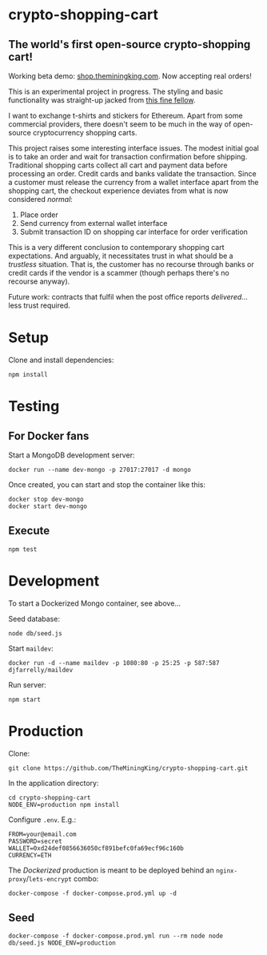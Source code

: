 crypto-shopping-cart
====================

## The world's first open-source crypto-shopping cart!

Working beta demo: [shop.theminingking.com](https://shop.theminingking.com). Now accepting real orders!

This is an experimental project in progress. The styling and basic functionality was straight-up jacked from [this fine fellow](https://github.com/gabrieleromanato/Node.js-Shopping-Cart).

I want to exchange t-shirts and stickers for Ethereum. Apart from some commercial providers, there doesn't seem to be much in the way of open-source cryptocurrency shopping carts. 

This project raises some interesting interface issues. The modest initial goal is to take an order and wait for transaction confirmation before shipping. Traditional shopping carts collect all cart and payment data before processing an order. Credit cards and banks validate the transaction. Since a customer must release the currency from a wallet interface apart from the shopping cart, the checkout experience deviates from what is now considered _normal_:

1. Place order
2. Send currency from external wallet interface
3. Submit transaction ID on shopping car interface for order verification

This is a very different conclusion to contemporary shopping cart expectations. And arguably, it necessitates trust in what should be a _trustless_ situation. That is, the customer has no recourse through banks or credit cards if the vendor is a scammer (though perhaps there's no recourse anyway).

Future work: contracts that fulfil when the post office reports _delivered_... less trust required.

# Setup

Clone and install dependencies:

```
npm install
```

# Testing

## For Docker fans

Start a MongoDB development server:

```
docker run --name dev-mongo -p 27017:27017 -d mongo
```

Once created, you can start and stop the container like this:

```
docker stop dev-mongo
docker start dev-mongo
```

## Execute

```
npm test
```

# Development

To start a Dockerized Mongo container, see above...

Seed database:

```
node db/seed.js
```

Start `maildev`:

```
docker run -d --name maildev -p 1080:80 -p 25:25 -p 587:587 djfarrelly/maildev
```

Run server:

```
npm start
```

# Production

Clone:

```
git clone https://github.com/TheMiningKing/crypto-shopping-cart.git
```

In the application directory:

```
cd crypto-shopping-cart
NODE_ENV=production npm install
```

Configure `.env`. E.g.:

```
FROM=your@email.com
PASSWORD=secret
WALLET=0xd24def0856636050cf891befc0fa69ecf96c160b
CURRENCY=ETH
```

The _Dockerized_ production is meant to be deployed behind an `nginx-proxy`/`lets-encrypt` combo:

```
docker-compose -f docker-compose.prod.yml up -d
```

## Seed

```
docker-compose -f docker-compose.prod.yml run --rm node node db/seed.js NODE_ENV=production
```


